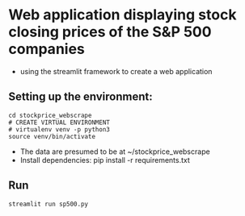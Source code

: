 # Web application displaying stock closing prices of the S&P 500 companies 

- using the streamlit framework to create a web application 

## Setting up the environment:
```
cd stockprice_webscrape
# CREATE VIRTUAL ENVIRONMENT
# virtualenv venv -p python3
source venv/bin/activate
```
- The data are presumed to be at ~/stockprice_webscrape
- Install dependencies: pip install -r requirements.txt

## Run 
```
streamlit run sp500.py
```
